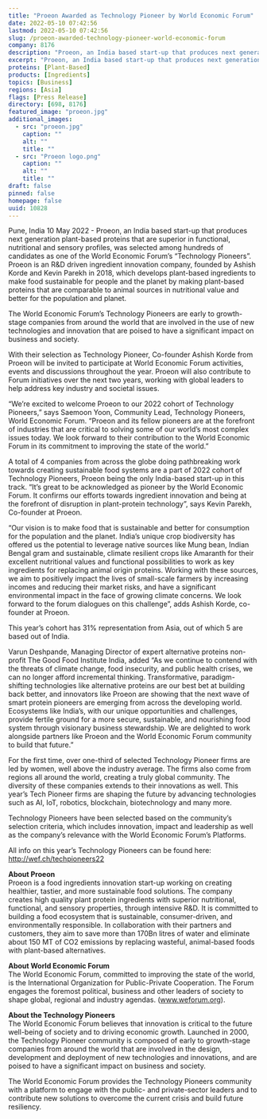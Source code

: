 ```yaml
---
title: "Proeon Awarded as Technology Pioneer by World Economic Forum"
date: 2022-05-10 07:42:56
lastmod: 2022-05-10 07:42:56
slug: /proeon-awarded-technology-pioneer-world-economic-forum
company: 8176
description: "Proeon, an India based start-up that produces next generation plant-based proteins that are superior in functional, nutritional and sensory profiles, was selected among hundreds of candidates as one of the World Economic Forum’s “Technology Pioneers”."
excerpt: "Proeon, an India based start-up that produces next generation plant-based proteins that are superior in functional, nutritional and sensory profiles, was selected among hundreds of candidates as one of the World Economic Forum’s “Technology Pioneers”."
proteins: [Plant-Based]
products: [Ingredients]
topics: [Business]
regions: [Asia]
flags: [Press Release]
directory: [698, 8176]
featured_image: "proeon.jpg"
additional_images:
  - src: "proeon.jpg"
    caption: ""
    alt: ""
    title: ""
  - src: "Proeon logo.png"
    caption: ""
    alt: ""
    title: ""
draft: false
pinned: false
homepage: false
uuid: 10828
---
```

<p>Pune, India 10 May 2022 - Proeon, an India based start-up that produces next generation plant-based proteins that are superior in functional, nutritional and sensory profiles, was selected among hundreds of candidates as one of the World Economic Forum’s “Technology Pioneers”. Proeon is an R&D driven ingredient innovation company, founded by Ashish Korde and Kevin Parekh in 2018, which develops plant-based ingredients to make food sustainable for people and the planet by making plant-based proteins that are comparable to animal sources in nutritional value and better for the population and planet.</p>
<p>The World Economic Forum’s Technology Pioneers are early to growth-stage companies from around the world that are involved in the use of new technologies and innovation that are poised to have a significant impact on business and society.</p>
<p>With their selection as Technology Pioneer, Co-founder Ashish Korde from Proeon will be invited to participate at World Economic Forum activities, events and discussions throughout the year. Proeon will also contribute to Forum initiatives over the next two years, working with global leaders to help address key industry and societal issues.</p>
<p>“We’re excited to welcome Proeon to our 2022 cohort of Technology Pioneers,” says Saemoon Yoon, Community Lead, Technology Pioneers, World Economic Forum. “Proeon and its fellow pioneers are at the forefront of industries that are critical to solving some of our world’s most complex issues today. We look forward to their contribution to the World Economic Forum in its commitment to improving the state of the world.”</p>
<p>A total of 4 companies from across the globe doing pathbreaking work towards creating sustainable food systems are a part of 2022 cohort of Technology Pioneers, Proeon being the only India-based start-up in this track. “It’s great to be acknowledged as pioneer by the World Economic Forum. It confirms our efforts towards ingredient innovation and being at the forefront of disruption in plant-protein technology”, says Kevin Parekh, Co-founder at Proeon.</p>
<p>“Our vision is to make food that is sustainable and better for consumption for the population and the planet. India’s unique crop biodiversity has offered us the potential to leverage native sources like Mung bean, Indian Bengal gram and sustainable, climate resilient crops like Amaranth for their excellent nutritional values and functional possibilities to work as key ingredients for replacing animal origin proteins. Working with these sources, we aim to positively impact the lives of small-scale farmers by increasing incomes and reducing their market risks, and have a significant environmental impact in the face of growing climate concerns. We look forward to the forum dialogues on this challenge”, adds Ashish Korde, co-founder at Proeon.</p>
<p>This year’s cohort has 31% representation from Asia, out of which 5 are based out of India.</p>
<p>Varun Deshpande, Managing Director of expert alternative proteins non-profit The Good Food Institute India, added “As we continue to contend with the threats of climate change, food insecurity, and public health crises, we can no longer afford incremental thinking. Transformative, paradigm-shifting technologies like alternative proteins are our best bet at building back better, and innovators like Proeon are showing that the next wave of smart protein pioneers are emerging from across the developing world. Ecosystems like India’s, with our unique opportunities and challenges, provide fertile ground for a more secure, sustainable, and nourishing food system through visionary business stewardship. We are delighted to work alongside partners like Proeon and the World Economic Forum community to build that future.”</p>
<p>For the first time, over one-third of selected Technology Pioneer firms are led by women, well above the industry average. The firms also come from regions all around the world, creating a truly global community. The diversity of these companies extends to their innovations as well. This year’s Tech Pioneer firms are shaping the future by advancing technologies such as AI, IoT, robotics, blockchain, biotechnology and many more.</p>
<p>Technology Pioneers have been selected based on the community’s selection criteria, which includes innovation, impact and leadership as well as the company’s relevance with the World Economic Forum’s Platforms.</p>
<p>All info on this year’s Technology Pioneers can be found here: <a href="http://wef.ch/techpioneers22">http://wef.ch/techpioneers22</a></p>
<p><strong>About Proeon</strong><br />
Proeon is a food ingredients innovation start-up working on creating healthier, tastier, and more sustainable food solutions. The company creates high quality plant protein ingredients with superior nutritional, functional, and sensory properties, through intensive R&D. It is committed to building a food ecosystem that is sustainable, consumer-driven, and environmentally responsible. In collaboration with their partners and customers, they aim to save more than 170Bn litres of water and eliminate about 150 MT of CO2 emissions by replacing wasteful, animal-based foods with plant-based alternatives.</p>
<p><strong>About World Economic Forum</strong><br />
The World Economic Forum, committed to improving the state of the world, is the International Organization for Public-Private Cooperation. The Forum engages the foremost political, business and other leaders of society to shape global, regional and industry agendas. (<a href="http://www.weforum.org">www.weforum.org</a>).</p>
<p><strong>About the Technology Pioneers</strong><br />
The World Economic Forum believes that innovation is critical to the future well-being of society and to driving economic growth. Launched in 2000, the Technology Pioneer community is composed of early to growth-stage companies from around the world that are involved in the design, development and deployment of new technologies and innovations, and are poised to have a significant impact on business and society.</p>
<p>The World Economic Forum provides the Technology Pioneers community with a platform to engage with the public- and private-sector leaders and to contribute new solutions to overcome the current crisis and build future resiliency.</p>
